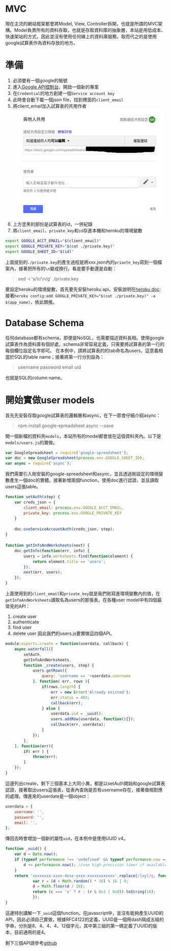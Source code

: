 # MVC
現在主流的網站框架都會將Model, View, Controller拆開，也就是所謂的MVC架構。Model負責所有的資料存取，也就是存取資料庫的抽象層，本站是用低成本、快速架站的方式，因此並沒有使用任何線上的資料庫服務，取而代之的是使用google試算表作為資料存放的地方。

# 準備
1. 必須要有一個google的帳號
2. 進入[Google API控制台](https://console.developers.google.com/)，開啟一個新的專案
3. 在`Credential`的地方創建一個`Service account key`
4. 此時會自動下載一個json file，找到裡面的`client_email`
5. 將client_email加入試算表的共用作者![](/assets/Selection_002.png)
6. 上方塗黑的部份是試算表的id，一併紀錄
7. 將`client_email`、`private_key`和`id`存進本機和heroku的環境變數

```bash
export GOOGLE_ACCT_EMAIL="$(client_email)"
export GOOGLE_PRIVATE_KEY="$(cat ./private.key)"
export GOOGLE_SHEET_ID="$(id)"
```

上面提到的`./private.key`的產生過程是將xxx.json內的`priavte_key`寫到一個檔案內，接著把所有的`\n`變成換行。看是要手動還是自動：
> sed -i 's/\r/\n/g' ./private.key

要設定heroku的環境變數，首先要先安裝heroku api，安裝說明在[heroku doc](https://devcenter.heroku.com/articles/heroku-ci):
接著`heroku config:add GOOGLE_PRIVATE_KEY="$(cat ./private.key)" -a $(app_name)`，依此類推。

# Database Schema
任何database都有schema，即便是NoSQL，也需要描述資料長相。使用google試算表作為資料庫有個好處，schema非常容易定義，只需要將試算表的第一行的每個欄位設定名字即可。
在本例中，請將試算表的的tab命名為users，這意義相當於SQL的table name；接著將第一行分別設為：
> username	password	email	uid

也就是SQL的column name。

# 開始實做user models
首先先安裝存取google試算表的邏輯層和async，在下一節會仔細介紹async：
> npm install google-spreadsheet async --save

開一個新檔的資料夾`models`，本站所有的model都會放在這個資料夾內。以下是`models/users.js`的實做。

```js
var GoogleSpreadsheet = require('google-spreadsheet');
var doc = new GoogleSpreadsheet(process.env.GOOGLE_SHEET_ID);
var async = require('async');
```
我們需要引入剛安裝的google-spreadsheet和async，並且透過剛設定的環境變數產生一個doc的實體。接著新增兩個function，使用doc進行認證，並且讀取users這張table。

```js
function setAuth(step) {
    var creds_json = {
        client_email: process.env.GOOGLE_ACCT_EMAIL,
        private_key: process.env.GOOGLE_PRIVATE_KEY
    }

    doc.useServiceAccountAuth(creds_json, step);
}

function getInfoAndWorksheets(next) {
    doc.getInfo(function(err, info) {
        users = info.worksheets.find(function(element) {
            return element.title == 'users';
        });
        next(err, users);
    });
}
```

上面使用到的`client_email`和`private_key`就是我們剛寫進環境變數內的值，在`getInfoAndWorksheets`讀取名為users的那張表。在各種user model中有四個最常見的API：
1. create user
2. authenticate
3. find user
4. delete user
因此我們的users.js要實做這四個API。

```js
module.exports.create = function(userdata, callback) {
    async.waterfall([
        setAuth,
        getInfoAndWorksheets,
        function _create(users, step) {
            users.getRows({
                query: 'username == '+userdata.username
            }, function( err, rows ){
                if(rows.length) {
                    err = new Error('Already existed');
                    err.status = 403;
                    callback(err);
                } else {
                    userdata.uid = _uuid();
                    users.addRow(userdata, function(){});
                    callback(err, userdata);
                }
            });
        },
    ], function(err){
        if( err ) {
            throw(err);
        }
    });
}
```

這邊列出create，剩下三個基本上大同小異，都是以setAuth開始和google試算表認證，接著取出users這張表，從表內查詢是否有username存在，接著做相對應的處理。傳進來的userdate是一個object：
```js
userdata = {
    username: '',
    password: '',
    email: '',
};
```
傳回去時會增加一個新的屬性`uid`，在本例中是使用UUID v4。
```js
function _uuid() {
    var d = Date.now();
    if (typeof performance !== 'undefined' && typeof performance.now === 'function'){
        d += performance.now(); //use high-precision timer if available
    }
    return 'xxxxxxxx-xxxx-4xxx-yxxx-xxxxxxxxxxxx'.replace(/[xy]/g, function (c) {
            var r = (d + Math.random() * 16) % 16 | 0;
            d = Math.floor(d / 16);
            return (c === 'x' ? r : (r & 0x3 | 0x8)).toString(16);
            });
}
```

這邊特別講解一下`_uuid`這個function。在javascript中，並沒有能夠產生UUID的API，因此必須自己實做，根據RFC4122的定義，UUID是一個用dash隔成五組的字串，分別是8、4、4、4、12個字元，其中第三組的第一碼定義了UUID的版本，目前通用的是4。

剩下三個API請參考[github](https://github.com/wirelessr/accounting-apps/blob/master/models/users.js)